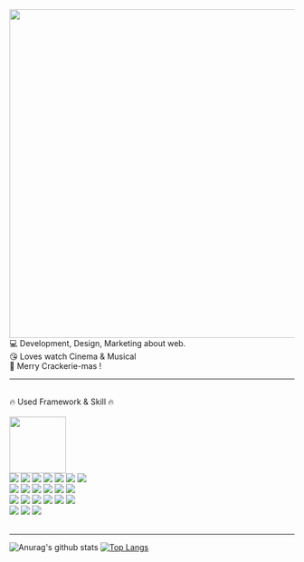 <div align="left">  
<img src="https://he22ra.github.io/images/project/crackerie/01.jpg" width="580px"/> <br />
💻 Development, Design, Marketing about web.<br />
😘 Loves watch Cinema & Musical<br />
🎄 Merry Crackerie-mas !<br />
</div>
<hr> 
<br> 
<div align="left">
🔥 Used Framework & Skill 🔥
<br><br>
<a href="https://www.credly.com/badges/a71e23c6-5c1b-4d29-bd8a-53ba7babb8df/public_url" target="_blank"><img src="https://images.credly.com/size/340x340/images/00634f82-b07f-4bbd-a6bb-53de397fc3a6/image.png" width="100px"></a>
<br>
<img src="https://img.shields.io/badge/JAVA-007396?style=flat-square&logo=java&logoColor=white">
<img src="https://img.shields.io/badge/python-3776AB?style=flat-square&logo=python&logoColor=white">
<img src="https://img.shields.io/badge/javascript-F7DF1E?style=flat-square&logo=javascript&logoColor=black">
<img src="https://img.shields.io/badge/jquery-0769AD?style=flat-square&logo=jquery&logoColor=white">
<img src="https://img.shields.io/badge/HTML-E34F26?style=flat-square&logo=HTML5&logoColor=white"/>
<img src="https://img.shields.io/badge/css-1572B6?style=flat-square&logo=css3&logoColor=white">
<img src="https://img.shields.io/badge/bootstrap-7952B3?style=flat-square&logo=bootstrap&logoColor=white">
<br>
<img src="https://img.shields.io/badge/Spring-6DB33F?style=flat-square&logo=Spring&logoColor=white">
<img src="https://img.shields.io/badge/mysql-4479A1?style=flat-square&logo=mysql&logoColor=white">
<img src="https://img.shields.io/badge/PostgreSQL-4169E1?style=flat-square&logo=PostgreSQL&logoColor=white">
<img src="https://img.shields.io/badge/apache tomcat-F8DC75?style=flat-square&logo=apachetomcat&logoColor=white">
<img src="https://img.shields.io/badge/Anaconda-44A833?style=flat-square&logo=Anaconda&logoColor=white">
<img src="https://img.shields.io/badge/Google Colab-F9AB00?style=flat-square&logo=Google Colab&logoColor=white">
<br>
  
<img src="https://img.shields.io/badge/Eclipse IDE-2C2255?style=flat-square&logo=Eclipse IDE&logoColor=white">
<img src="https://img.shields.io/badge/Visual Studio Code-007ACC?style=flat-square&logo=Visual Studio Code&logoColor=white">
<img src="https://img.shields.io/badge/PyCharm-000000?style=flat-square&logo=PyCharm&logoColor=white">
<img src="https://img.shields.io/badge/github-181717?style=flat-square&logo=github&logoColor=white">
<img src="https://img.shields.io/badge/git-F05032?style=flat-square&logo=git&logoColor=white">
<img src="https://img.shields.io/badge/fontawesome-339AF0?style=flat-square&logo=fontawesome&logoColor=white">
<br>
<img src="https://img.shields.io/badge/Adobe Photoshop-31A8FF?style=flat-square&logo=Adobe Photoshop&logoColor=white">
<img src="https://img.shields.io/badge/Adobe Illustrator-FF9A00?style=flat-square&logo=Adobe Illustrator&logoColor=white">
<img src="https://img.shields.io/badge/Adobe Premiere Pro-9999FF?style=flat-square&logo=Adobe Premiere Pro&logoColor=white">
</div><br>
<hr> 
<div align="left">
  
![Anurag's github stats](https://github-readme-stats.vercel.app/api?username=he22ra&show_icons=true&theme=transparent) 
[![Top Langs](https://github-readme-stats.vercel.app/api/top-langs/?username=he22ra&layout=compact&theme=transparent)](https://github.com/metleeha)

  </div>
<!--
**coocoo08/coocoo08** is a ✨ _special_ ✨ repository because its `README.md` (this file) appears on your GitHub profile.

Here are some ideas to get you started:

- 🔭 I’m currently working on ...
- 🌱 I’m currently learning ...
- 👯 I’m looking to collaborate on ...
- 🤔 I’m looking for help with ...
- 💬 Ask me about ...
- 📫 How to reach me: ...
- 😄 Pronouns: ...
- ⚡ Fun fact: ...
-->

